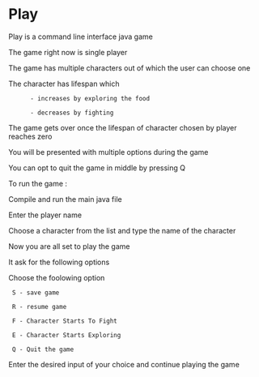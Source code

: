 # Play
Play is a command line interface java game

The game right now is single player

The game has multiple characters out of which the user can choose one

The character has lifespan which

          - increases by exploring the food
          
          - decreases by fighting
          
 The game gets over once the lifespan of character chosen by player reaches zero
 
 You will be presented with multiple options during the game
 
 You can opt to quit the game in middle by pressing Q



To run the game :



Compile and run the main java file

Enter the player name

Choose a character from the list and type the name of the character

Now you are all set to play the game

It ask for the following options

Choose the foolowing option

     S - save game 
     
     R - resume game 
     
     F - Character Starts To Fight
     
     E - Character Starts Exploring
     
     Q - Quit the game
     
Enter the desired input of your choice and continue playing the game
